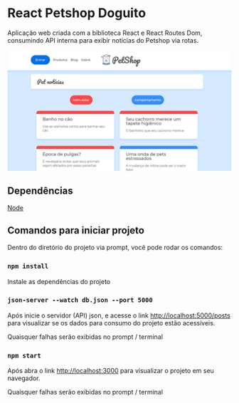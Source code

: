 # React Petshop Doguito

Aplicação web criada com a biblioteca React e React Routes Dom, consumindo API interna para exibir notícias do Petshop via rotas.

![Capa do Projeto](/public/react-petshop-doguito.JPG)

## Dependências

[Node](https://nodejs.org/en/)

## Comandos para iniciar projeto

Dentro do diretório do projeto via prompt, você pode rodar os comandos:

### `npm install`

Instale as dependências do projeto

### `json-server --watch db.json --port 5000`

Após inicie o servidor (API) json, e acesse o link [http://localhost:5000/posts](http://localhost:5000/posts) para visualizar se os dados para consumo do projeto estão acessíveis.

Quaisquer falhas serão exibidas no prompt / terminal

### `npm start`

Após abra o link [http://localhost:3000](http://localhost:3000) para visualizar o projeto em seu navegador.

Quaisquer falhas serão exibidas no prompt / terminal
